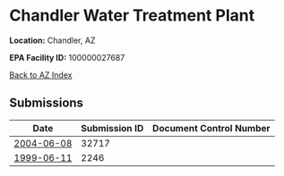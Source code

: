 # Chandler Water Treatment Plant

**Location:** Chandler, AZ

**EPA Facility ID:** 100000027687

[Back to AZ Index](../../index.md)

## Submissions

| Date | Submission ID | Document Control Number |
|------|--------------|-------------------------|
| [2004-06-08](submissions/32717.md) | 32717 |  |
| [1999-06-11](submissions/2246.md) | 2246 |  |
